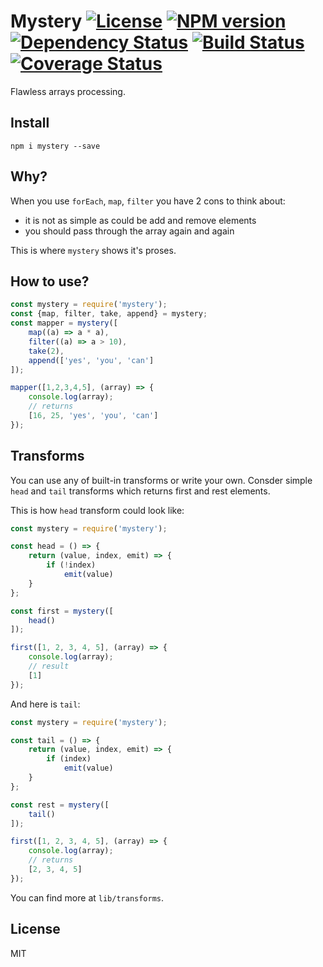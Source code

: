 # Mystery [![License][LicenseIMGURL]][LicenseURL] [![NPM version][NPMIMGURL]][NPMURL] [![Dependency Status][DependencyStatusIMGURL]][DependencyStatusURL] [![Build Status][BuildStatusIMGURL]][BuildStatusURL] [![Coverage Status][CoverageIMGURL]][CoverageURL]

Flawless arrays processing.

## Install

`npm i mystery --save`

## Why?

When you use `forEach`, `map`, `filter` you have 2 cons to think about:

- it is not as simple as could be add and remove elements
- you should pass through the array again and again

This is where `mystery` shows it's proses.

## How to use?

```js
const mystery = require('mystery');
const {map, filter, take, append} = mystery;
const mapper = mystery([
    map((a) => a * a),
    filter((a) => a > 10),
    take(2),
    append(['yes', 'you', 'can']
]);

mapper([1,2,3,4,5], (array) => {
    console.log(array);
    // returns
    [16, 25, 'yes', 'you', 'can']
});

```

## Transforms

You can use any of built-in transforms or write your own.
Consder simple `head` and `tail` transforms which returns first
and rest elements.

This is how `head` transform could look like:

```js
const mystery = require('mystery');

const head = () => {
    return (value, index, emit) => {
        if (!index)
            emit(value)
    }
};

const first = mystery([
    head()
]);

first([1, 2, 3, 4, 5], (array) => {
    console.log(array);
    // result
    [1]
});

```

And here is `tail`:

```js
const mystery = require('mystery');

const tail = () => {
    return (value, index, emit) => {
        if (index)
            emit(value)
    }
};

const rest = mystery([
    tail()
]);

first([1, 2, 3, 4, 5], (array) => {
    console.log(array);
    // returns
    [2, 3, 4, 5]
});

```

You can find more at `lib/transforms`.


## License

MIT

[NPMIMGURL]:                https://img.shields.io/npm/v/mystery.svg?style=flat
[BuildStatusIMGURL]:        https://img.shields.io/travis/coderaiser/node-mystery/master.svg?style=flat
[DependencyStatusIMGURL]:   https://img.shields.io/gemnasium/coderaiser/node-mystery.svg?style=flat
[LicenseIMGURL]:            https://img.shields.io/badge/license-MIT-317BF9.svg?style=flat
[NPMURL]:                   https://npmjs.org/package/mystery "npm"
[BuildStatusURL]:           https://travis-ci.org/coderaiser/node-mystery  "Build Status"
[DependencyStatusURL]:      https://gemnasium.com/coderaiser/node-mystery "Dependency Status"
[LicenseURL]:               https://tldrlegal.com/license/mit-license "MIT License"

[CoverageURL]:              https://coveralls.io/github/coderaiser/node-mystery?branch=master
[CoverageIMGURL]:           https://coveralls.io/repos/coderaiser/node-mystery/badge.svg?branch=master&service=github

